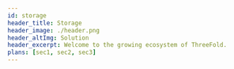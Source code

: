 ```yaml
---
id: storage
header_title: Storage
header_image: ./header.png
header_altImg: Solution
header_excerpt: Welcome to the growing ecosystem of ThreeFold.
plans: [sec1, sec2, sec3]
---
```



